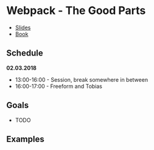 # Webpack - The Good Parts

* [Slides](https://presentations.survivejs.com/webpack-the-good-parts/#/1)
* [Book](https://survivejs.com/webpack/)

## Schedule

**02.03.2018**

* 13:00-16:00 - Session, break somewhere in between
* 16:00-17:00 - Freeform and Tobias

## Goals

* TODO

## Examples
